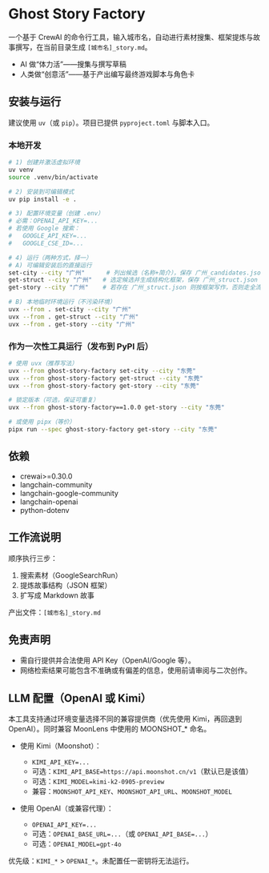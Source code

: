 # Ghost Story Factory

一个基于 CrewAI 的命令行工具，输入城市名，自动进行素材搜集、框架提炼与故事撰写，在当前目录生成 `[城市名]_story.md`。

- AI 做“体力活”——搜集与撰写草稿
- 人类做“创意活”——基于产出编写最终游戏脚本与角色卡

## 安装与运行

建议使用 `uv`（或 `pip`）。项目已提供 `pyproject.toml` 与脚本入口。

### 本地开发

```bash
# 1) 创建并激活虚拟环境
uv venv
source .venv/bin/activate

# 2) 安装到可编辑模式
uv pip install -e .

# 3) 配置环境变量（创建 .env）
# 必需：OPENAI_API_KEY=...
# 若使用 Google 搜索：
#   GOOGLE_API_KEY=...
#   GOOGLE_CSE_ID=...

# 4) 运行（两种方式，择一）
# A) 可编辑安装后的直接运行
set-city --city "广州"      # 列出候选（名称+简介），保存 广州_candidates.json
get-struct --city "广州"   # 选定候选并生成结构化框架，保存 广州_struct.json
get-story --city "广州"    # 若存在 广州_struct.json 则按框架写作，否则走全流程

# B) 本地临时环境运行（不污染环境）
uvx --from . set-city --city "广州"
uvx --from . get-struct --city "广州"
uvx --from . get-story --city "广州"
```

### 作为一次性工具运行（发布到 PyPI 后）

```bash
# 使用 uvx（推荐写法）
uvx --from ghost-story-factory set-city --city "东莞"
uvx --from ghost-story-factory get-struct --city "东莞"
uvx --from ghost-story-factory get-story --city "东莞"

# 锁定版本（可选，保证可重复）
uvx --from ghost-story-factory==1.0.0 get-story --city "东莞"

# 或使用 pipx（等价）
pipx run --spec ghost-story-factory get-story --city "东莞"
```

## 依赖

- crewai>=0.30.0
- langchain-community
- langchain-google-community
- langchain-openai
- python-dotenv

## 工作流说明

顺序执行三步：
1) 搜索素材（GoogleSearchRun）
2) 提炼故事结构（JSON 框架）
3) 扩写成 Markdown 故事

产出文件：`[城市名]_story.md`

## 免责声明

- 需自行提供并合法使用 API Key（OpenAI/Google 等）。
- 网络检索结果可能包含不准确或有偏差的信息，使用前请审阅与二次创作。

## LLM 配置（OpenAI 或 Kimi）

本工具支持通过环境变量选择不同的兼容提供商（优先使用 Kimi，再回退到 OpenAI）。同时兼容 MoonLens 中使用的 MOONSHOT_* 命名。

- 使用 Kimi（Moonshot）：
  - `KIMI_API_KEY=...`
  - 可选：`KIMI_API_BASE=https://api.moonshot.cn/v1`（默认已是该值）
  - 可选：`KIMI_MODEL=kimi-k2-0905-preview`
  - 兼容：`MOONSHOT_API_KEY`、`MOONSHOT_API_URL`、`MOONSHOT_MODEL`

- 使用 OpenAI（或兼容代理）：
  - `OPENAI_API_KEY=...`
  - 可选：`OPENAI_BASE_URL=...`（或 `OPENAI_API_BASE=...`）
  - 可选：`OPENAI_MODEL=gpt-4o`

优先级：`KIMI_*` > `OPENAI_*`。未配置任一密钥将无法运行。
